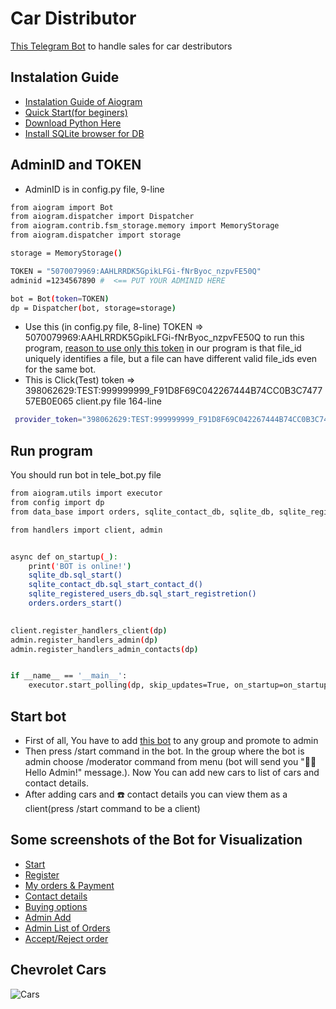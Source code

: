 # Car Distributor

[This Telegram Bot](https://t.me/CSTESTlabBOT) to handle sales for car destributors 
## Instalation Guide

 - [Instalation Guide of Aiogram](https://docs.aiogram.dev/en/latest/install.html)
 - [Quick Start(for beginers)](https://docs.aiogram.dev/en/latest/quick_start.html)
 - [Download Python Here](https://www.python.org/)
 - [Install SQLite browser for DB](https://sqlitebrowser.org/dl/)
 ## AdminID and TOKEN
- AdminID is in config.pу file,  9-line 
```sh
from aiogram import Bot
from aiogram.dispatcher import Dispatcher
from aiogram.contrib.fsm_storage.memory import MemoryStorage
from aiogram.dispatcher import storage

storage = MemoryStorage()

TOKEN = "5070079969:AAHLRRDK5GpikLFGi-fNrByoc_nzpvFE50Q" 
adminid =1234567890 #  <== PUT YOUR ADMINID HERE

bot = Bot(token=TOKEN)
dp = Dispatcher(bot, storage=storage)
```
- Use this (in config.pу file, 8-line) TOKEN => 5070079969:AAHLRRDK5GpikLFGi-fNrByoc_nzpvFE50Q to run this program, [reason to use only this token](https://core.telegram.org/bots/api/#sending-files) in our program is that file_id uniquely identifies a file, but a file can have different valid file_ids even for the same bot.
 - This is Click(Test) token => 398062629:TEST:999999999_F91D8F69C042267444B74CC0B3C747757EB0E065 client.рy file 164-line
```sh
 provider_token="398062629:TEST:999999999_F91D8F69C042267444B74CC0B3C747757EB0E065",
``` 
## Run program
You should run bot in tele_bot.py file
```sh
from aiogram.utils import executor
from config import dp
from data_base import orders, sqlite_contact_db, sqlite_db, sqlite_registered_users_db

from handlers import client, admin


async def on_startup(_):
    print('BOT is online!')
    sqlite_db.sql_start()
    sqlite_contact_db.sql_start_contact_d()
    sqlite_registered_users_db.sql_start_registretion()
    orders.orders_start()
   

client.register_handlers_client(dp)
admin.register_handlers_admin(dp)
admin.register_handlers_admin_contacts(dp)


if __name__ == '__main__':
    executor.start_polling(dp, skip_updates=True, on_startup=on_startup)
```
## Start bot
- First of all, You have to add [this bot](https://t.me/CSTESTlabBOT) to any group and promote to admin
- Then press /start command in the bot. In the group where the bot is admin choose /moderator command from menu (bot will send you "👨‍💻 Hello Admin!" message.). Now You can add new cars to list of cars and contact details.
- After adding cars and ☎️ contact details you can view them as a client(press /start command to be a client)
## Some screenshots of the Bot for Visualization


- [Start](https://drive.google.com/file/d/1PwnGLgpFC2Ot0iwENuAlr7bUZTyYEyaj/view?usp=drivesdk)
- [Register](https://drive.google.com/file/d/1Ps7cUIDId5AfaVHOlCBX84xf2p2LhCYz/view?usp=drivesdk)
- [My orders & Payment](https://drive.google.com/file/d/1QNbHpg8bSuKiZ9bglfPMfuGRz5_j8t34/view)
- [Contact details](https://drive.google.com/file/d/1QzwWIMESnKauL3R872zbGgfg06qGI1vU/view?usp=drivesdk)
- [Buying options](https://drive.google.com/file/d/1QLnq-8dEknDwsS1p0FE6Yym0fQA6VPvA/view)
- [Admin Add ](https://drive.google.com/file/d/1QKnA-0t-aGM4QK0kk2OamODgsLcVDiJV/view)
- [Admin List of Orders](https://drive.google.com/file/d/1QHtT2E6JjRZCUNNzIj2TpKAMrObW9Wad/view)
- [Accept/Reject order](https://drive.google.com/file/d/1QxIIdHooZswtmY21943vQibdCmBiMCgj/view?usp=drivesdk)

## Chevrolet Cars


![Cars](https://media.assets.sincrod.com/websites/content/gmps-frankporth-wi//b2b9d77795a0476597baf705f070cb73_c492x477-1063x456.jpg)
